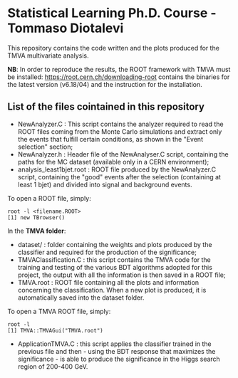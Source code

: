 # Statistical Learning Ph.D. Course - Tommaso Diotalevi

This repository contains the code written and the plots produced for the TMVA multivariate analysis.

**NB**: In order to reproduce the results, the ROOT framework with TMVA must be installed: https://root.cern.ch/downloading-root contains the binaries for the latest version (v6.18/04) and the instruction for the installation.

## List of the files cointained in this repository

* NewAnalyzer.C : This script contains the analyzer required to read the ROOT files coming from the Monte Carlo simulations and extract only the events that fulfill certain conditions, as shown in the "Event selection" section;
* NewAnalyzer.h : Header file of the NewAnalyser.C script, containing the paths for the MC dataset (available only in a CERN environment);
* analysis_least1bjet.root : ROOT file produced by the NewAnalyzer.C script, containing the "good" events after the selection (containing at least 1 bjet) and divided into signal and background events.

To open a ROOT file, simply:
```
root -l <filename.ROOT>
[1] new TBrowser() 
```
In the **TMVA folder**:

* dataset/ : folder containing the weights and plots produced by the classifier and required for the production of the significance;
* TMVAClassification.C : this script contains the TMVA code for the training and testing of the various BDT algorithms adopted for this project, the output with all the information is then saved in a ROOT file;
* TMVA.root : ROOT file containing all the plots and information concerning the classification. When a new plot is produced, it is automatically saved into the dataset folder.

To open a TMVA ROOT file, simply:

```
root -l 
[1] TMVA::TMVAGui("TMVA.root")
```

* ApplicationTMVA.C : this script applies the classifier trained in the previous file and then - using the BDT response that maximizes the significance - is able to produce the significance in the Higgs search region of 200-400 GeV.
